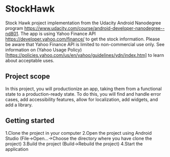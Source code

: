 # StockHawk
Stock Hawk project implementation from the Udacity Android Nanodegree program https://www.udacity.com/course/android-developer-nanodegree--nd801. The app is using Yahoo Finance API https://developer.yahoo.com/finance/ to get the stock information. Please be aware that Yahoo Finance API is limited to non-commercial use only. See information on (Yahoo Usage Policy)[https://policies.yahoo.com/us/en/yahoo/guidelines/ydn/index.htm] to learn about acceptable uses. 

## Project scope
In this project, you will productionize an app, taking them from a functional state to a production-ready state. To do this, you will find and handle error cases, add accessibility features, allow for localization, add widgets, and add a library.



## Getting started
1.Clone the project in your computer
2.Open the project using Android Studio (File->Open...->Choose the directory where you have clone the project)
3.Build the project (Build->Rebuild the project)
4.Start the application


